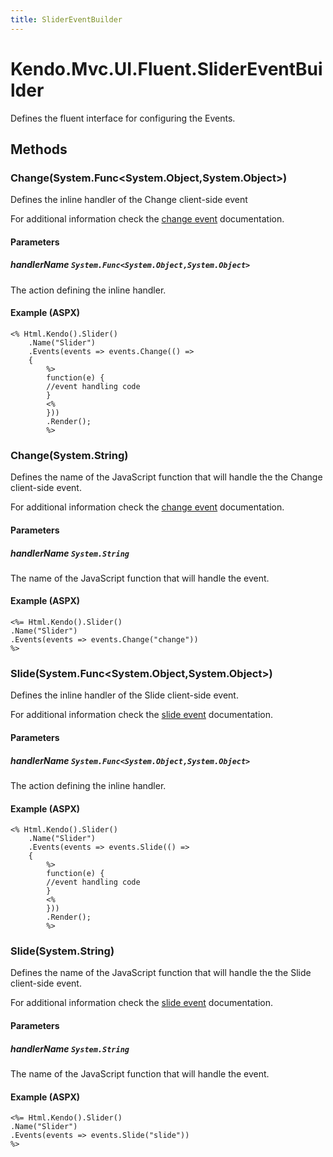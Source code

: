 ```yaml
---
title: SliderEventBuilder
---
```


# Kendo.Mvc.UI.Fluent.SliderEventBuilder
Defines the fluent interface for configuring the Events.




## Methods


### Change(System.Func\<System.Object,System.Object\>)
Defines the inline handler of the Change client-side event

For additional information check the [change event](/api/javascript/ui/slider#events-change) documentation.


#### Parameters

##### handlerName `System.Func<System.Object,System.Object>`
The action defining the inline handler.




#### Example (ASPX)
    <% Html.Kendo().Slider()
        .Name("Slider")
        .Events(events => events.Change(() =>
        {
            %>
            function(e) {
            //event handling code
            }
            <%
            }))
            .Render();
            %>


### Change(System.String)
Defines the name of the JavaScript function that will handle the the Change client-side event.

For additional information check the [change event](/api/javascript/ui/slider#events-change) documentation.


#### Parameters

##### handlerName `System.String`
The name of the JavaScript function that will handle the event.




#### Example (ASPX)
    <%= Html.Kendo().Slider()
    .Name("Slider")
    .Events(events => events.Change("change"))
    %>


### Slide(System.Func\<System.Object,System.Object\>)
Defines the inline handler of the Slide client-side event.

For additional information check the [slide event](/api/javascript/ui/slider#events-slide) documentation.


#### Parameters

##### handlerName `System.Func<System.Object,System.Object>`
The action defining the inline handler.




#### Example (ASPX)
    <% Html.Kendo().Slider()
        .Name("Slider")
        .Events(events => events.Slide(() =>
        {
            %>
            function(e) {
            //event handling code
            }
            <%
            }))
            .Render();
            %>


### Slide(System.String)
Defines the name of the JavaScript function that will handle the the Slide client-side event.

For additional information check the [slide event](/api/javascript/ui/slider#events-slide) documentation.


#### Parameters

##### handlerName `System.String`
The name of the JavaScript function that will handle the event.




#### Example (ASPX)
    <%= Html.Kendo().Slider()
    .Name("Slider")
    .Events(events => events.Slide("slide"))
    %>



